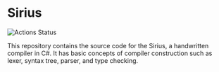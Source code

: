 # Sirius

![Actions Status](https://github.com/akoken/sirius/actions/workflows/dotnet.yml/badge.svg?branch=main)

This repository contains the source code for the Sirius, a handwritten compiler in C#. It has basic concepts of compiler construction such as lexer, syntax tree, parser, and type checking.
